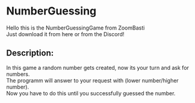 # NumberGuessing
Hello this is the NumberGuessingGame from ZoomBasti <br>
Just download it from here or from the Discord!

## Description:
In this game a random number gets created, now its your turn and ask for numbers.<br>
The programm will answer to your request with (lower number/higher number).<br>
Now you have to do this until you successfully guessed the number.
